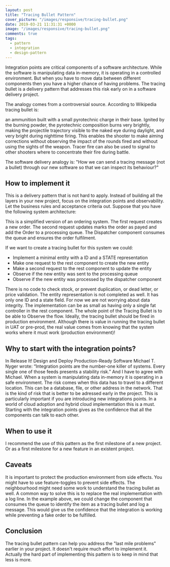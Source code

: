 ```yaml
---
layout: post
title: "Tracing Bullet Pattern"
cover_picture: "/images/responsive/tracing-bullet.png"
date: 2019-03-21 11:31:31 +0000
image: "/images/responsive/tracing-bullet.png"
comments: true
tags:
  - pattern
  - integration
  - design-pattern
---
```


Integration points are critical components of a software architecture. While the software is manipulating data in-memory, it is operating in a controlled environment. But when you have to move data between different components then you have a higher chance of having problems. The tracing bullet is a delivery pattern that addresses this risk early on in a software delivery project.

<!-- more -->

The analogy comes from a controversial source. According to Wikipedia tracing bullet is:

an ammunition built with a small pyrotechnic charge in their base. Ignited by the burning powder, the pyrotechnic composition burns very brightly, making the projectile trajectory visible to the naked eye during daylight, and very bright during nighttime firing. This enables the shooter to make aiming corrections without observing the impact of the rounds fired and without using the sights of the weapon. Tracer fire can also be used to signal to other shooters where to concentrate their fire during battle.

The software delivery analogy is: "How we can send a tracing message (not a bullet) through our new software so that we can inspect its behaviour?"

## How to implement it

This is a delivery pattern that is not hard to apply. Instead of building all the layers in your new project, focus on the integration points and observability. Let the business rules and acceptance criteria out.
Suppose that you have the following system architecture:

This is a simplified version of an ordering system. The first request creates a new order. The second request updates marks the order as payed and add the Order to a processing queue. The Dispatcher component consumes the queue and ensures the order fulfilment.

If we want to create a tracing bullet for this system we could:

* Implement a minimal entity with a ID and a STATE representation
* Make one request to the rest component to create the new entity
* Make a second request to the rest component to update the entity
* Observe if the new entity was sent to the processing queue
* Observe if the new entity was processed by the dispatcher component

There is no code to check stock, or prevent duplication, or dead letter, or price validation. The entity representation is not completed as well. It has only one ID and a state field. For now we are not worrying about data integrity.
The implementation can be as small as having only a single fat controller in the rest component. The whole point of the Tracing Bullet is to be able to Observe the flow. Ideally, the tracing bullet should be fired in production environment. Although there is value in running the tracing bullet in UAT or pre-prod, the real value comes from knowing that the system works where it must work (production environment)!

## Why to start with the integration points?

In Release It! Design and Deploy Production-Ready Software Michael T. Nyger wrote:
“Integration points are the number-one killer of systems. Every single one of those feeds presents a stability risk.”
And I have to agree with Michael. When a system is manipulating data in-memory it is operating in a safe environment. The risk comes when this data has to travel to a different location. This can be a database, file, or other address in the network. That is the kind of risk that is better to be adressed early in the project.
This is particularly important if you are introducing new integrations points. In a world of cloud adoption and hybrid cloud implementation this is a must.
Starting with the integration points gives as the confidence that all the components can talk to each other.

## When to use it
I recommend the use of this pattern as the first milestone of a new project. Or as a first milestone for a new feature in an existent project.

## Caveats
It is important to protect the production environment from side effects. You might have to use feature-toggles to prevent side effects. The neighbourhood might need some work to understand the tracing bullet as well. A common way to solve this is to replace the real implementation with a log line. In the example above, we could change the component that consumes the queue to identify the item as a tracing bullet and log a message. This would give us the confidence that the integration is working while preventing a fake order to be fulfilled.

## Conclusion
The tracing bullet pattern can help you address the "last mile problems" earlier in your project. It doesn't require much effort to implement it. Actually the hard part of implementing this pattern is to keep in mind that less is more.
